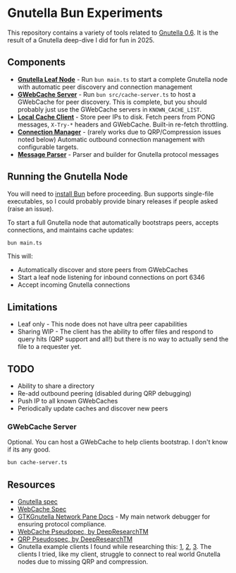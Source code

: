 # Gnutella Bun Experiments

This repository contains a variety of tools related to [Gnutella 0.6](https://en.wikipedia.org/wiki/Gnutella). It is the result of a Gnutella deep-dive I did for fun in 2025.

## Components

- **[Gnutella Leaf Node](main.ts)** - Run `bun main.ts` to start a complete Gnutella node with automatic peer discovery and connection management
- **[GWebCache Server](src/cache-server.ts)** - Run `bun src/cache-server.ts` to host a GWebCache for peer discovery. This is complete, but you should probably just use the GWebCache servers in `KNOWN_CACHE_LIST`.
- **[Local Cache Client](src/cache-client.ts)** - Store peer IPs to disk. Fetch peers from PONG messages, `X-Try-*` headers and GWebCache. Built-in re-fetch throttling.
- **[Connection Manager](src/connection-manager.ts)** - (rarely works due to QRP/Compression issues noted below) Automatic outbound connection management with configurable targets.
- **[Message Parser](src/parser.ts)** - Parser and builder for Gnutella protocol messages

## Running the Gnutella Node

You will need to [install Bun](https://bun.sh/docs/installation) before proceeding. Bun supports single-file executables, so I could probably provide binary releases if people asked (raise an issue).

To start a full Gnutella node that automatically bootstraps peers, accepts connections, and maintains cache updates:

```bash
bun main.ts
```

This will:

- Automatically discover and store peers from GWebCaches
- Start a leaf node listening for inbound connections on port 6346
- Accept incoming Gnutella connections

## Limitations

 * Leaf only - This node does not have ultra peer capabilities
 * Sharing WIP - The client has the ability to offer files and respond to query hits (QRP support and all!) but there is no way to actually send the file to a requester yet.

## TODO

- Ability to share a directory
- Re-add outbound peering (disabled during QRP debugging)
- Push IP to all known GWebCaches
- Periodically update caches and discover new peers

### GWebCache Server

Optional. You can host a GWebCache to help clients bootstrap. I don't know if its any good.

```bash
bun cache-server.ts
```

## Resources

- [Gnutella spec](./docs/Gnutella-0.6-spec.txt)
- [WebCache Spec](https://shareaza.sourceforge.net/mediawiki/GWC_specs)
- [GTKGnutella Network Pane Docs](https://gtk-gnutella.sourceforge.io/manual/gnutellanet.html) - My main network debugger for ensuring protocol compliance.
- [WebCache Pseudopec, by DeepResearchTM](./docs/gwebcache-spec.md)
- [QRP Pseudospec, by DeepResearchTM](./docs/qrp-pseudospec.md)
- Gnutella example clients I found while researching this: [1](https://github.com/comick/mini-gnutella), [2](https://github.com/advait/crepe), [3](https://github.com/thapam/gnutella-client). The clients I tried, like my client, struggle to connect to real world Gnutella nodes due to missing QRP and compression.
